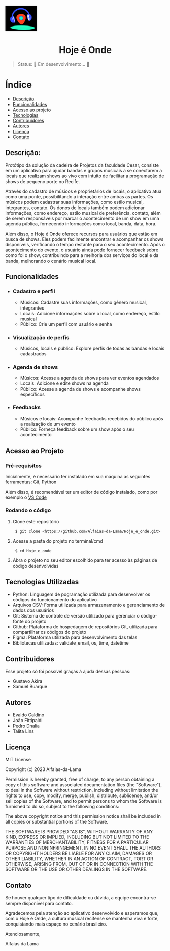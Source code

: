 <p align="left">
    <img width="100" display=inline-block src=logo1.jpg>
<h1 align="center">Hoje é Onde</h1>

>Status: 🚧 Em desenvolvimento... 🚧

# Índice
* [Descrição](#descrição)
* [Funcionalidades](#funcionalidades)
* [Acesso ao projeto](#acesso-ao-projeto)
* [Tecnologias](#tecnologias-utilizadas)
* [Contribuidores](#contribuidores)
* [Autores](#autores)
* [Licença](#licença)
* [Contato](#contato)

## Descrição:
Protótipo da solução da cadeira de Projetos da faculdade Cesar, consiste em um aplicativo para ajudar bandas e grupos musicais a se conectarem a locais que realizam shows ao vivo com intuito de facilitar a programação de shows de pequeno porte no Recife.

Através do cadastro de músicos e proprietários de locais, o aplicativo atua como uma ponte, possibilitando a interação entre ambas as partes. Os músicos podem cadastrar suas informações, como estilo musical, integrantes, contato. Os donos de locais também podem adicionar informações, como endereço, estilo musical de preferência, contato, além de serem responsáveis por marcar o acontecimento de um show em uma agenda pública, fornecendo informações como local, banda, data, hora.

Além disso, o Hoje é Onde oferece recursos para usuários que estão em busca de shows. Eles podem facilmente encontrar e acompanhar os shows disponíveis, verificando o tempo restante para o seu acontecimento. Após o acontecimento do evento, o usuário ainda pode fornecer feedback sobre como foi o show, contribuindo para a melhoria dos serviços do local e da banda, melhorando o cenário musical local.


## Funcionalidades
<ul>
<li><h3>Cadastro e perfil</h3></li>
<ul>
<li>Músicos: Cadastre suas informações, como gênero musical, integrantes</li>
<li>Locais: Adicione informações sobre o local, como endereço, estilo musical</li>
<li>Público: Crie um perfil com usuário e senha</li>
</ul>
<li><h3>Visualização de perfis</h3></li>
<ul>
<li>Músicos, locais e público: Explore perfis de todas as bandas e locais cadastrados</li>
</ul>
<li><h3>Agenda de shows</h3></li>
<ul>
<li>Músicos: Acesse a agenda de shows para ver eventos agendados</li>
<li>Locais: Adicione e edite shows na agenda</li>
<li>Público: Acesse a agenda de shows e acompanhe shows específicos</li>
</ul>
<li><h3>Feedbacks</h3></li>
<ul>
<li>Músicos e locais: Acompanhe feedbacks recebidos do público após a realização de um evento</li>
<li>Público: Forneça feedback sobre um show após o seu acontecimento</li>
</ul>
</ul>


## Acesso ao Projeto
### Pré-requisitos

Inicialmente, é necessário ter instalado em sua máquina as seguintes ferramentas:
[Git](https://git-scm.com), [Python](https://www.python.org/downloads/)

Além disso, é recomendável ter um editor de código instalado, como por exemplo o [VS Code](https://code.visualstudio.com)

### Rodando o código
1. Clone este repositório

        $ git clone <https://github.com/Alfaias-da-Lama/Hoje_e_onde.git>

2. Acesse a pasta do projeto no terminal/cmd

        $ cd Hoje_e_onde

3. Abra o projeto no seu editor escolhido para ter acesso às páginas de código desenvolvidas



## Tecnologias Utilizadas
* Python: Linguagem de pogramação utilizada para desenvolver os códigos do funcionamento do aplicativo
* Arquivos CSV: Forma utilizada para armazenamento e gerenciamento de dados dos usuários
* Git: Sistema de controle de versão utilizado para gerenciar o código-fonte do projeto
* Github: Plataforma de hospedagem de repositórios Git, utilizada para compartilhar os códigos do projeto
* Figma: Plataforma utilizada para desenvolvimento das telas
* Bibliotecas utilizadas: validate_email, os, time, datetime


## Contribuidores
Esse projeto só foi possível graças à ajuda dessas pessoas:
* Gustavo Akira
* Samuel Buarque



## Autores
* Evaldo Galdino
* João Fittipaldi
* Pedro Dhalia
* Talita Lins



## Licença
MIT License

Copyright (c) 2023 Alfaias-da-Lama

Permission is hereby granted, free of charge, to any person obtaining a copy
of this software and associated documentation files (the "Software"), to deal
in the Software without restriction, including without limitation the rights
to use, copy, modify, merge, publish, distribute, sublicense, and/or sell
copies of the Software, and to permit persons to whom the Software is
furnished to do so, subject to the following conditions:

The above copyright notice and this permission notice shall be included in all
copies or substantial portions of the Software.

THE SOFTWARE IS PROVIDED "AS IS", WITHOUT WARRANTY OF ANY KIND, EXPRESS OR
IMPLIED, INCLUDING BUT NOT LIMITED TO THE WARRANTIES OF MERCHANTABILITY,
FITNESS FOR A PARTICULAR PURPOSE AND NONINFRINGEMENT. IN NO EVENT SHALL THE
AUTHORS OR COPYRIGHT HOLDERS BE LIABLE FOR ANY CLAIM, DAMAGES OR OTHER
LIABILITY, WHETHER IN AN ACTION OF CONTRACT, TORT OR OTHERWISE, ARISING FROM,
OUT OF OR IN CONNECTION WITH THE SOFTWARE OR THE USE OR OTHER DEALINGS IN THE
SOFTWARE.


## Contato
Se houver qualquer tipo de dificuldade ou dúvida, a equipe encontra-se sempre disponível para contato.

Agradecemos pela atenção ao aplicativo desenvolvido e esperamos que, com o Hoje é Onde, a cultura musical recifense se mantenha viva e forte, conquistando mais espaço no cenário brasileiro.

Atenciosamente, 

Alfaias da Lama
